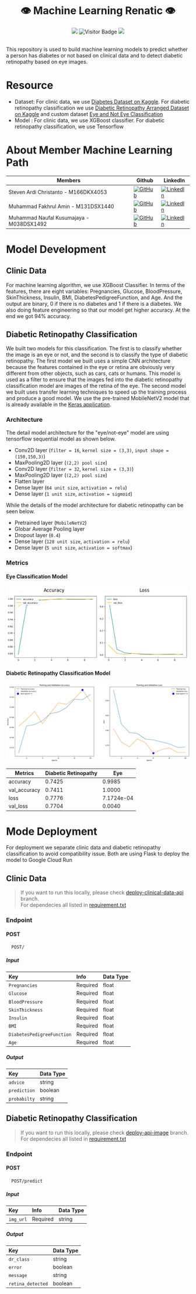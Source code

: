 
<div align="center">
  
  # 👁️ Machine Learning Renatic 👁️ 
  
  <img src="https://img.shields.io/github/repo-size/Renatic-C23-PR504/machine-learning?style=for-the-badge">
  <img alt="Visitor Badge" src="https://visitor-badge.feriirawann.repl.co?username=Renatic-C23-PR504&repo=machine-learning&label=VISITOR&style=for-the-badge&color=blue&contentType=svg">
  <img src="https://img.shields.io/github/contributors/Renatic-C23-PR504/machine-learning?style=for-the-badge&color=blue"></br></br>
</div>
  
This repository is used to build machine learning models to predict whether a person has diabetes or not based on clinical data and to detect diabetic retinopathy based on eye images.

# Resource
* Dataset: For clinic data, we use [Diabetes Dataset on Kaggle](https://www.kaggle.com/datasets/mathchi/diabetes-data-set). For diabetic retinopathy classification we use [Diabetic Retinopathy Arranged Dataset on Kaggle](https://www.kaggle.com/datasets/amanneo/diabetic-retinopathy-resized-arranged) and custom dataset [Eye and Not Eye Classification](https://github.com/Renatic-C23-PR504/machine-learning/tree/main/image_data/eyes_classification/dataset)
* Model : For clinic data, we use XGBoost classifier. For diabetic retinopathy classification, we use Tensorflow

# About Member Machine Learning Path
| Members                        | Github                                                                                                                                            | LinkedIn                                                                                                                                                                         |
| ------------------------------ | ------------------------------------------------------------------------------------------------------------------------------------------------- | -------------------------------------------------------------------------------------------------------------------------------------------------------------------------------- |
| Steven Ardi Christanto - M166DKX4053    | [![GitHub](https://img.shields.io/badge/github-%23121011.svg?style=for-the-badge&logo=github&logoColor=white)](https://github.com/BlackBone09)  | [![LinkedIn](https://img.shields.io/badge/linkedin-%230077B5.svg?style=for-the-badge&logo=linkedin&logoColor=white)](https://www.linkedin.com/in/steven-ardi-398539272/)      |
| Muhammad Fakhrul Amin - M131DSX1440    | [![GitHub](https://img.shields.io/badge/github-%23121011.svg?style=for-the-badge&logo=github&logoColor=white)](https://github.com/mfakhrulam)  | [![LinkedIn](https://img.shields.io/badge/linkedin-%230077B5.svg?style=for-the-badge&logo=linkedin&logoColor=white)](https://www.linkedin.com/in/mfakhrulam/)       |
| Muhammad Naufal Kusumajaya - M038DSX1492 | [![GitHub](https://img.shields.io/badge/github-%23121011.svg?style=for-the-badge&logo=github&logoColor=white)](https://github.com/naufaljaya) | [![LinkedIn](https://img.shields.io/badge/linkedin-%230077B5.svg?style=for-the-badge&logo=linkedin&logoColor=white)](https://www.linkedin.com/in/naufal-kusumajaya-b27959155/)              |

# Model Development
## Clinic Data
For machine learning algorithm, we use XGBoost Classifier. In terms of the features, there are eight variables: Pregnancies, Glucose, BloodPressure, SkinThickness, Insulin, BMI, DiabetesPedigreeFunction, and Age. And the output are binary, 0 if there is no diabetes and 1 if there is a diabetes. We also doing feature engineering so that our model get higher accuracy. At the end we got 94% accuracy.

## Diabetic Retinopathy Classification
We built two models for this classification. The first is to classify whether the image is an eye or not, and the second is to classify the type of diabetic retinopathy. The first model we built uses a simple CNN architecture because the features contained in the eye or retina are obviously very different from other objects, such as cars, cats or humans. This model is used as a filter to ensure that the images fed into the diabetic retinopathy classification model are images of the retina of the eye. The second model we built uses transfer learning techniques to speed up the training process and produce a good model. We use the pre-trained MobileNetV2 model that is already available in the [Keras application](https://keras.io/api/applications/mobilenet/#mobilenetv2-function).

### Architecture 
The detail model architecture for the "eye/not-eye" model are using tensorflow sequential model as shown below.
  * Conv2D layer (`filter = 16`, `kernel size = (3,3)`, `input shape = (150,150,3)`)
  * MaxPooling2D layer (`(2,2) pool size`)
  * Conv2D layer (`filter = 32`, `kernel size = (3,3)`)
  * MaxPooling2D layer (`(2,2) pool size`)
  * Flatten layer
  * Dense layer (`64 unit size`, `activation = relu`)
  * Dense layer (`1 unit size`, `activation = sigmoid`)


While the details of the model architecture for diabetic retinopathy can be seen below.
  * Pretrained layer (`MobileNetV2`)
  * Globar Average Pooling layer 
  * Dropout layer (`0.4`)
  * Dense layer (`128 unit size`, `activation = relu`)
  * Dense layer (`5 unit size`, `activation = softmax`)

### Metrics 
#### Eye Classification Model
<div style="display:flex"> 
  <img width="50%" src="https://raw.githubusercontent.com/Renatic-C23-PR504/machine-learning/main/assets/output_accuracy_eye_classification.png">

  <img width="49%" src="https://raw.githubusercontent.com/Renatic-C23-PR504/machine-learning/main/assets/output_loss_eye_classification.png">
</div>

#### Diabetic Retinopathy Classification Model

![metrics.png](https://raw.githubusercontent.com/Renatic-C23-PR504/machine-learning/main/assets/metrics.png)

<!-- Tables -->
| Metrics      | Diabetic Retinopathy    | Eye |
| ------------ | ------ | -------------------- |
| accuracy     | 0.7425 | 0.9985 |
| val_accuracy | 0.7411 | 1.0000 |
| loss         | 0.7776 | 7.1724e-04 |
| val_loss     | 0.7704 | 0.0040 |

# Mode Deployment
For deployment we separate clinic data and diabetic retinopathy classification to avoid compatibility issue. Both are using Flask to deploy the model to Google Cloud Run
## Clinic Data
> If you want to run this locally, please check [deploy-clinical-data-api](https://github.com/Renatic-C23-PR504/machine-learning/tree/deploy-clinical-data-api) branch.   
> For dependecies all listed in [requirement.txt](https://github.com/Renatic-C23-PR504/machine-learning/blob/main/clinic-data/deployment/requirement.txt)
### Endpoint
#### POST
```
  POST/
```
##### Input
| Key          | Info     | Data Type |
| :----------- | :------- | :------- | 
| `Pregnancies`    | Required | float |
| `Glucose`   | Required | float |
| `BloodPressure`  | Required | float |
| `SkinThickness`    | Required | float |
| `Insulin`   | Required | float |
| `BMI`  | Required | float |
| `DiabetesPedigreeFunction`    | Required | float |
| `Age`   | Required | float |

##### Output
| Key          | Data Type |
| :----------- | :------- | 
| `advice`    | string |
| `prediction`    | boolean |
| `probabilty`    | string |

## Diabetic Retinopathy Classification 
> If you want to run this locally, please check [deploy-api-image](https://github.com/Renatic-C23-PR504/machine-learning/tree/deploy-image-api) branch.  
For dependecies all listed in [requirement.txt](https://github.com/Renatic-C23-PR504/machine-learning/blob/main/image_data/requirement.txt) 
### Endpoint
#### POST
```
  POST/predict
```
##### Input
| Key          | Info     | Data Type |
| :----------- | :------- | :------- | 
| `img_url`    | Required | string |

##### Output
| Key          | Data Type |
| :----------- | :------- | 
| `dr_class`    | string |
| `error`    | boolean |
| `message`    | string |
| `retina_detected`    | boolean |

